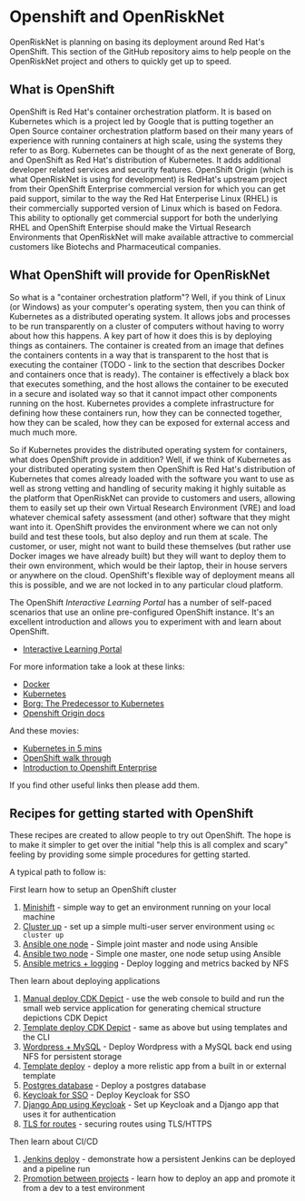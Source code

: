 # Openshift and OpenRiskNet

OpenRiskNet is planning on basing its deployment around Red Hat's OpenShift. This section of the GitHub 
repository aims to help people on the OpenRiskNet project and others to quickly get up to speed.


## What is OpenShift

OpenShift is Red Hat's container orchestration platform. It is based on Kubernetes which is a project led by 
Google that is putting together an Open Source container orchestration platform based on their many years of 
experience with running containers at high scale, using the systems they refer to as Borg. Kubernetes can be
thought of as the next generate of Borg, and OpenShift as Red Hat's distribution of Kubernetes. It adds 
additional developer related services and security features. OpenShift Origin (which is what OpenRiskNet is 
using for development) is RedHat's upstream project from their OpenShift Enterprise commercial version for which
you can get paid support, similar to the way the Red Hat Enterperise Linux (RHEL) is their commercially supported
version of Linux which is based on Fedora. This ability to optionally get commercial support for both the
underlying RHEL and OpenShift Enterpise should make the Virtual Research Environments 
that OpenRiskNet will make available attractive to commercial customers like Biotechs and Pharmaceutical
companies.

## What OpenShift will provide for OpenRiskNet

So what is a "container orchestration platform"? Well, if you think of Linux (or Windows) as your computer's 
operating system, then you can think of Kubernetes as a distributed operating system. It allows jobs and processes
to be run transparently on a cluster of computers without having to worry about how this happens. A key part of how 
it does this is by deploying things as containers. 
The container is created from an image that defines the containers contents in a way that is transparent to the host
that is executing the container (TODO - link to the section that describes Docker and containers once that is ready).
The container is effectively a black box that executes something, and the host allows the container to be 
executed in a secure and isolated way so that it cannot impact other components running on the host. Kubernetes
provides a complete infrastructure for defining how these containers run, how they can be connected together, how
they can be scaled, how they can be exposed for external access and much much more.

So if Kubernetes provides the distributed operating system for containers, what does OpenShift provide in addition?
Well, if we think of Kubernetes as your distributed operating system then OpenShift is Red Hat's distribution of 
Kubernetes that comes already loaded with the software you want to use as well as strong vetting and handling of 
security making it highly suitable as the platform that OpenRiskNet can provide to customers and users, allowing
them to easily set up their own Virtual Research Environment (VRE) and load whatever chemical safety assessment 
(and other) software that they might want into it. 
OpenShift provides the environment where we can not only build and test these tools, but
also deploy and run them at scale. The customer, or user, might not want to build these themselves (but rather use
Docker images we have already built) but they will want to deploy them to their own environment, which would be their
laptop, their in house servers or anywhere on the cloud. OpenShift's flexible way of deployment means all this is 
possible, and we are not locked in to any particular cloud platform.

The OpenShift _Interactive Learning Portal_ has a number of self-paced scenarios
that use an online pre-configured OpenShift instance. It's an excellent
introduction and allows you to experiment with and learn about OpenShift.

* [Interactive Learning Portal](https://openshift.katacoda.com)

For more information take a look at these links:

* [Docker](http://www.docker.com)
* [Kubernetes](https://kubernetes.io/)
* [Borg: The Predecessor to Kubernetes](http://blog.kubernetes.io/2015/04/borg-predecessor-to-kubernetes.html)
* [Openshift Origin docs](https://docs.openshift.org/latest/welcome/index.html)

And these movies:

* [Kubernetes in 5 mins](https://www.youtube.com/watch?v=PH-2FfFD2PU)
* [OpenShift walk through](https://www.youtube.com/watch?v=yFPYGeKwmpk)
* [Introduction to Openshift Enterprise](https://www.youtube.com/watch?v=W3kTrGgA8YA)

If you find other useful links then please add them.

## Recipes for getting started with OpenShift

These recipes are created to allow people to try out OpenShift. The hope is to make it simpler to get over the initial
"help this is all complex and scary" feeling by providing some simple procedures for getting started.

A typical path to follow is:

First learn how to setup an OpenShift cluster

1. [Minishift](minishift_local_machine.md) - simple way to get an environment running on your local machine
1. [Cluster up](openshift_centos.md) - set up a simple multi-user server environment using `oc cluster up`
1. [Ansible one node](ansible-simple-one.md) - Simple joint master and node using Ansible
1. [Ansible two node](ansible-simple-two.md) - Simple one master, one node setup using Ansible
1. [Ansible metrics + logging](ansible-logging-metrics.md) - Deploy logging and metrics backed by NFS

Then learn about deploying applications

1. [Manual deploy CDK Depict](CDK_depict/CDK_depict.md) - use the web console to build and run the small web service application for generating chemical structure depictions CDK Depict
1. [Template deploy CDK Depict](CDK_depict/templates.md) - same as above but using templates and the CLI
1. [Wordpress + MySQL](wordpress-mysql-example/README.md) - Deploy Wordpress with a MySQL back end using NFS for persistent storage
1. [Template deploy](template_deploy.md) - deploy a more relistic app from a built in or external template
1. [Postgres database](create-postgres.md) - Deploy a postgres database
1. [Keycloak for SSO](sso/README.md) - Deploy Keycloak for SSO
1. [Django App using Keycloak](django_keycloak_example.md) - Set up Keycloak and a Django app that uses it for authentication
1. [TLS for routes](certificates/README.md) - securing routes using TLS/HTTPS

Then learn about CI/CD

1. [Jenkins deploy](jenkins-example/README.md) - demonstrate how a persistent Jenkins can be deployed and a pipeline run
1. [Promotion between projects](promotion_between_projects.md) - learn how to deploy an app and promote it from a dev to a test environment

